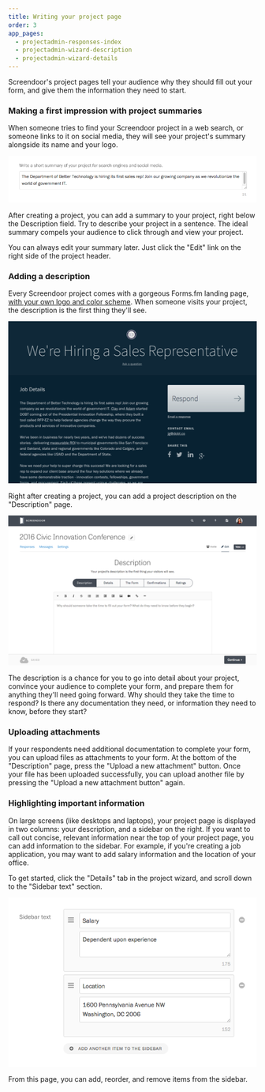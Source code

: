 ```yaml
---
title: Writing your project page
order: 3
app_pages:
  - projectadmin-responses-index
  - projectadmin-wizard-description
  - projectadmin-wizard-details
---
```


Screendoor's project pages tell your audience why they should fill out your form, and give them the information they need to start.

### Making a first impression with project summaries

When someone tries to find your Screendoor project in a web search, or someone links to it on social media, they will see your project's summary alongside its name and your logo.

![Adding a project summary.](../images/project_page_1.png)

After creating a project, you can add a summary to your project, right below the Description field. Try to describe your project in a sentence. The ideal summary compels your audience to click through and view your project.

You can always edit your summary later. Just click the "Edit" link on the right side of the project header.

### Adding a description

Every Screendoor project comes with a gorgeous Forms.fm landing page, [with your own logo and color scheme](/articles/screendoor/projects/branding_your_forms.html). When someone visits your project, the description is the first thing they'll see.

![An example of a project description.](../images/project_page_2.png)

Right after creating a project, you can add a project description on the "Description" page.

![The Description page of the project wizard.](../images/project_page_3.png)

The description is a chance for you to go into detail about your project, convince your audience to complete your form, and prepare them for anything they'll need going forward. Why should they take the time to respond? Is there any documentation they need, or information they need to know, before they start?

### Uploading attachments

If your respondents need additional documentation to complete your form, you can upload files as attachments to your form. At the bottom of the "Description" page, press the "Upload a new attachment" button. Once your file has been uploaded successfully, you can upload another file by pressing the "Upload a new attachment button" again.

### Highlighting important information

On large screens (like desktops and laptops), your project page is displayed in two columns: your description, and a sidebar on the right. If you want to call out concise, relevant information near the top of your project page, you can add information to the sidebar. For example, if you're creating a job application, you may want to add salary information and the location of your office.

To get started, click the "Details" tab in the project wizard, and scroll down to the "Sidebar text" section.

![Adding details.](../images/project_page_4.png)

From this page, you can add, reorder, and remove items from the sidebar.
